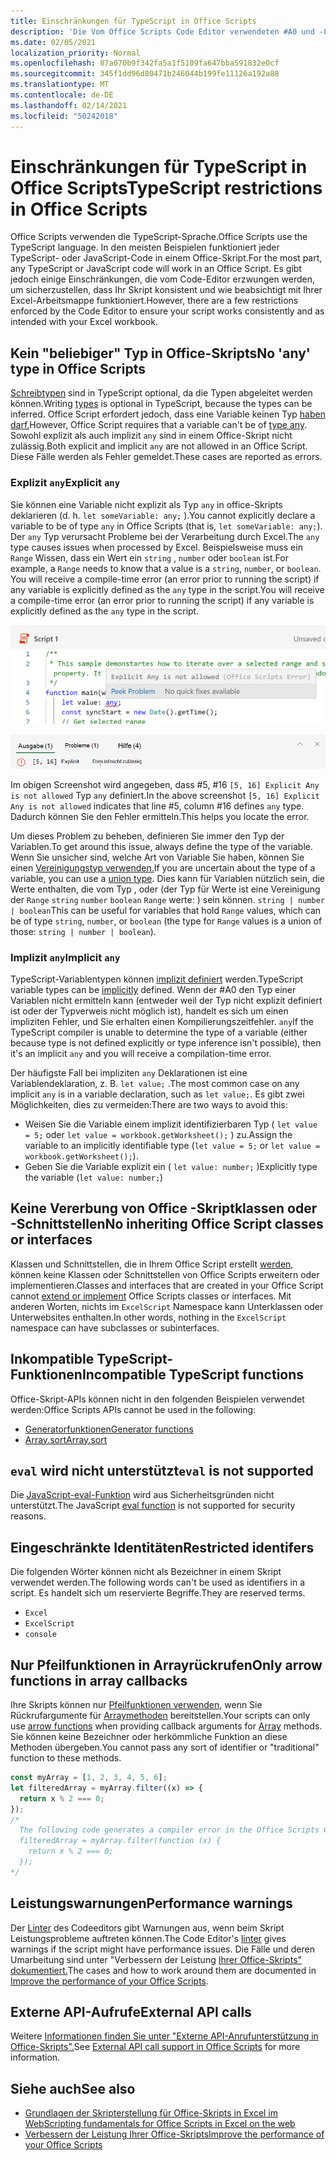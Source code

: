 ```yaml
---
title: Einschränkungen für TypeScript in Office Scripts
description: 'Die Vom Office Scripts Code Editor verwendeten #A0 und -Linter.'
ms.date: 02/05/2021
localization_priority: Normal
ms.openlocfilehash: 87a070b9f342fa5a1f5109fa647bba591832e0cf
ms.sourcegitcommit: 345f1dd96d80471b246044b199fe11126a192a88
ms.translationtype: MT
ms.contentlocale: de-DE
ms.lasthandoff: 02/14/2021
ms.locfileid: "50242018"
---
```

# <a name="typescript-restrictions-in-office-scripts"></a><span data-ttu-id="e7006-103">Einschränkungen für TypeScript in Office Scripts</span><span class="sxs-lookup"><span data-stu-id="e7006-103">TypeScript restrictions in Office Scripts</span></span>

<span data-ttu-id="e7006-104">Office Scripts verwenden die TypeScript-Sprache.</span><span class="sxs-lookup"><span data-stu-id="e7006-104">Office Scripts use the TypeScript language.</span></span> <span data-ttu-id="e7006-105">In den meisten Beispielen funktioniert jeder TypeScript- oder JavaScript-Code in einem Office-Skript.</span><span class="sxs-lookup"><span data-stu-id="e7006-105">For the most part, any TypeScript or JavaScript code will work in an Office Script.</span></span> <span data-ttu-id="e7006-106">Es gibt jedoch einige Einschränkungen, die vom Code-Editor erzwungen werden, um sicherzustellen, dass Ihr Skript konsistent und wie beabsichtigt mit Ihrer Excel-Arbeitsmappe funktioniert.</span><span class="sxs-lookup"><span data-stu-id="e7006-106">However, there are a few restrictions enforced by the Code Editor to ensure your script works consistently and as intended with your Excel workbook.</span></span>

## <a name="no-any-type-in-office-scripts"></a><span data-ttu-id="e7006-107">Kein "beliebiger" Typ in Office-Skripts</span><span class="sxs-lookup"><span data-stu-id="e7006-107">No 'any' type in Office Scripts</span></span>

<span data-ttu-id="e7006-108">[Schreibtypen](https://www.typescriptlang.org/docs/handbook/typescript-in-5-minutes.html) sind in TypeScript optional, da die Typen abgeleitet werden können.</span><span class="sxs-lookup"><span data-stu-id="e7006-108">Writing [types](https://www.typescriptlang.org/docs/handbook/typescript-in-5-minutes.html) is optional in TypeScript, because the types can be inferred.</span></span> <span data-ttu-id="e7006-109">Office Script erfordert jedoch, dass eine Variable keinen Typ [haben darf.](https://www.typescriptlang.org/docs/handbook/basic-types.html#any)</span><span class="sxs-lookup"><span data-stu-id="e7006-109">However, Office Script requires that a variable can't be of [type any](https://www.typescriptlang.org/docs/handbook/basic-types.html#any).</span></span> <span data-ttu-id="e7006-110">Sowohl explizit als auch implizit `any` sind in einem Office-Skript nicht zulässig.</span><span class="sxs-lookup"><span data-stu-id="e7006-110">Both explicit and implicit `any` are not allowed in an Office Script.</span></span> <span data-ttu-id="e7006-111">Diese Fälle werden als Fehler gemeldet.</span><span class="sxs-lookup"><span data-stu-id="e7006-111">These cases are reported as errors.</span></span>

### <a name="explicit-any"></a><span data-ttu-id="e7006-112">Explizit `any`</span><span class="sxs-lookup"><span data-stu-id="e7006-112">Explicit `any`</span></span>

<span data-ttu-id="e7006-113">Sie können eine Variable nicht explizit als Typ `any` in office-Skripts deklarieren (d. h. `let someVariable: any;` ).</span><span class="sxs-lookup"><span data-stu-id="e7006-113">You cannot explicitly declare a variable to be of type `any` in Office Scripts (that is, `let someVariable: any;`).</span></span> <span data-ttu-id="e7006-114">Der `any` Typ verursacht Probleme bei der Verarbeitung durch Excel.</span><span class="sxs-lookup"><span data-stu-id="e7006-114">The `any` type causes issues when processed by Excel.</span></span> <span data-ttu-id="e7006-115">Beispielsweise muss ein `Range` Wissen, dass ein Wert ein `string` , `number` oder `boolean` ist.</span><span class="sxs-lookup"><span data-stu-id="e7006-115">For example, a `Range` needs to know that a value is a `string`, `number`, or `boolean`.</span></span> <span data-ttu-id="e7006-116">You will receive a compile-time error (an error prior to running the script) if any variable is explicitly defined as the `any` type in the script.</span><span class="sxs-lookup"><span data-stu-id="e7006-116">You will receive a compile-time error (an error prior to running the script) if any variable is explicitly defined as the `any` type in the script.</span></span>

![Die explizite Beliebige Nachricht im Hovertext des Code-Editors](../images/explicit-any-editor-message.png)

![Der explizite Fehler im Konsolenfenster](../images/explicit-any-error-message.png)

<span data-ttu-id="e7006-119">Im obigen Screenshot wird angegeben, dass #5, #16 `[5, 16] Explicit Any is not allowed` Typ `any` definiert.</span><span class="sxs-lookup"><span data-stu-id="e7006-119">In the above screenshot `[5, 16] Explicit Any is not allowed` indicates that line #5, column #16 defines `any` type.</span></span> <span data-ttu-id="e7006-120">Dadurch können Sie den Fehler ermitteln.</span><span class="sxs-lookup"><span data-stu-id="e7006-120">This helps you locate the error.</span></span>

<span data-ttu-id="e7006-121">Um dieses Problem zu beheben, definieren Sie immer den Typ der Variablen.</span><span class="sxs-lookup"><span data-stu-id="e7006-121">To get around this issue, always define the type of the variable.</span></span> <span data-ttu-id="e7006-122">Wenn Sie unsicher sind, welche Art von Variable Sie haben, können Sie einen [Vereinigungstyp verwenden.](https://www.typescriptlang.org/docs/handbook/unions-and-intersections.html)</span><span class="sxs-lookup"><span data-stu-id="e7006-122">If you are uncertain about the type of a variable, you can use a [union type](https://www.typescriptlang.org/docs/handbook/unions-and-intersections.html).</span></span> <span data-ttu-id="e7006-123">Dies kann für Variablen nützlich sein, die Werte enthalten, die vom Typ , oder (der Typ für Werte ist eine Vereinigung der `Range` `string` `number` `boolean` `Range` werte: ) sein können. `string | number | boolean`</span><span class="sxs-lookup"><span data-stu-id="e7006-123">This can be useful for variables that hold `Range` values, which can be of type `string`, `number`, or `boolean` (the type for `Range` values is a union of those: `string | number | boolean`).</span></span>

### <a name="implicit-any"></a><span data-ttu-id="e7006-124">Implizit `any`</span><span class="sxs-lookup"><span data-stu-id="e7006-124">Implicit `any`</span></span>

<span data-ttu-id="e7006-125">TypeScript-Variablentypen können [implizit definiert](https://www.typescriptlang.org/docs/handbook/type-inference.html) werden.</span><span class="sxs-lookup"><span data-stu-id="e7006-125">TypeScript variable types can be [implicitly](https://www.typescriptlang.org/docs/handbook/type-inference.html) defined.</span></span> <span data-ttu-id="e7006-126">Wenn der #A0 den Typ einer Variablen nicht ermitteln kann (entweder weil der Typ nicht explizit definiert ist oder der Typverweis nicht möglich ist), handelt es sich um einen impliziten Fehler, und Sie erhalten einen Kompilierungszeitfehler. `any`</span><span class="sxs-lookup"><span data-stu-id="e7006-126">If the TypeScript compiler is unable to determine the type of a variable (either because type is not defined explicitly or type inference isn't possible), then it's an implicit `any` and you will receive a compilation-time error.</span></span>

<span data-ttu-id="e7006-127">Der häufigste Fall bei impliziten `any` Deklarationen ist eine Variablendeklaration, z. B. `let value;` .</span><span class="sxs-lookup"><span data-stu-id="e7006-127">The most common case on any implicit `any` is in a variable declaration, such as `let value;`.</span></span> <span data-ttu-id="e7006-128">Es gibt zwei Möglichkeiten, dies zu vermeiden:</span><span class="sxs-lookup"><span data-stu-id="e7006-128">There are two ways to avoid this:</span></span>

* <span data-ttu-id="e7006-129">Weisen Sie die Variable einem implizit identifizierbaren Typ ( `let value = 5;` oder `let value = workbook.getWorksheet();` ) zu.</span><span class="sxs-lookup"><span data-stu-id="e7006-129">Assign the variable to an implicitly identifiable type (`let value = 5;` or `let value = workbook.getWorksheet();`).</span></span>
* <span data-ttu-id="e7006-130">Geben Sie die Variable explizit ein ( `let value: number;` )</span><span class="sxs-lookup"><span data-stu-id="e7006-130">Explicitly type the variable (`let value: number;`)</span></span>

## <a name="no-inheriting-office-script-classes-or-interfaces"></a><span data-ttu-id="e7006-131">Keine Vererbung von Office -Skriptklassen oder -Schnittstellen</span><span class="sxs-lookup"><span data-stu-id="e7006-131">No inheriting Office Script classes or interfaces</span></span>

<span data-ttu-id="e7006-132">Klassen und Schnittstellen, die in Ihrem Office Script erstellt [werden,](https://www.typescriptlang.org/docs/handbook/classes.html#inheritance) können keine Klassen oder Schnittstellen von Office Scripts erweitern oder implementieren.</span><span class="sxs-lookup"><span data-stu-id="e7006-132">Classes and interfaces that are created in your Office Script cannot [extend or implement](https://www.typescriptlang.org/docs/handbook/classes.html#inheritance) Office Scripts classes or interfaces.</span></span> <span data-ttu-id="e7006-133">Mit anderen Worten, nichts im `ExcelScript` Namespace kann Unterklassen oder Unterwebsites enthalten.</span><span class="sxs-lookup"><span data-stu-id="e7006-133">In other words, nothing in the `ExcelScript` namespace can have subclasses or subinterfaces.</span></span>

## <a name="incompatible-typescript-functions"></a><span data-ttu-id="e7006-134">Inkompatible TypeScript-Funktionen</span><span class="sxs-lookup"><span data-stu-id="e7006-134">Incompatible TypeScript functions</span></span>

<span data-ttu-id="e7006-135">Office-Skript-APIs können nicht in den folgenden Beispielen verwendet werden:</span><span class="sxs-lookup"><span data-stu-id="e7006-135">Office Scripts APIs cannot be used in the following:</span></span>

* [<span data-ttu-id="e7006-136">Generatorfunktionen</span><span class="sxs-lookup"><span data-stu-id="e7006-136">Generator functions</span></span>](https://developer.mozilla.org/docs/Web/JavaScript/Guide/Iterators_and_Generators#generator_functions)
* [<span data-ttu-id="e7006-137">Array.sort</span><span class="sxs-lookup"><span data-stu-id="e7006-137">Array.sort</span></span>](https://developer.mozilla.org/docs/Web/JavaScript/Reference/Global_Objects/Array/sort)

## <a name="eval-is-not-supported"></a><span data-ttu-id="e7006-138">`eval` wird nicht unterstützt</span><span class="sxs-lookup"><span data-stu-id="e7006-138">`eval` is not supported</span></span>

<span data-ttu-id="e7006-139">Die [JavaScript-eval-Funktion](https://developer.mozilla.org/docs/Web/JavaScript/Reference/Global_Objects/eval) wird aus Sicherheitsgründen nicht unterstützt.</span><span class="sxs-lookup"><span data-stu-id="e7006-139">The JavaScript [eval function](https://developer.mozilla.org/docs/Web/JavaScript/Reference/Global_Objects/eval) is not supported for security reasons.</span></span>

## <a name="restricted-identifers"></a><span data-ttu-id="e7006-140">Eingeschränkte Identitäten</span><span class="sxs-lookup"><span data-stu-id="e7006-140">Restricted identifers</span></span>

<span data-ttu-id="e7006-141">Die folgenden Wörter können nicht als Bezeichner in einem Skript verwendet werden.</span><span class="sxs-lookup"><span data-stu-id="e7006-141">The following words can't be used as identifiers in a script.</span></span> <span data-ttu-id="e7006-142">Es handelt sich um reservierte Begriffe.</span><span class="sxs-lookup"><span data-stu-id="e7006-142">They are reserved terms.</span></span>

* `Excel`
* `ExcelScript`
* `console`

## <a name="only-arrow-functions-in-array-callbacks"></a><span data-ttu-id="e7006-143">Nur Pfeilfunktionen in Arrayrückrufen</span><span class="sxs-lookup"><span data-stu-id="e7006-143">Only arrow functions in array callbacks</span></span>

<span data-ttu-id="e7006-144">Ihre Skripts können nur [Pfeilfunktionen verwenden,](https://developer.mozilla.org/docs/Web/JavaScript/Reference/Functions/Arrow_functions) wenn Sie Rückrufargumente für [Arraymethoden](https://developer.mozilla.org/docs/Web/JavaScript/Reference/Global_Objects/Array) bereitstellen.</span><span class="sxs-lookup"><span data-stu-id="e7006-144">Your scripts can only use [arrow functions](https://developer.mozilla.org/docs/Web/JavaScript/Reference/Functions/Arrow_functions) when providing callback arguments for [Array](https://developer.mozilla.org/docs/Web/JavaScript/Reference/Global_Objects/Array) methods.</span></span> <span data-ttu-id="e7006-145">Sie können keine Bezeichner oder herkömmliche Funktion an diese Methoden übergeben.</span><span class="sxs-lookup"><span data-stu-id="e7006-145">You cannot pass any sort of identifier or "traditional" function to these methods.</span></span>

```typescript
const myArray = [1, 2, 3, 4, 5, 6];
let filteredArray = myArray.filter((x) => {
  return x % 2 === 0;
});
/*
  The following code generates a compiler error in the Office Scripts Code Editor.
  filteredArray = myArray.filter(function (x) {
    return x % 2 === 0;
  });
*/
```

## <a name="performance-warnings"></a><span data-ttu-id="e7006-146">Leistungswarnungen</span><span class="sxs-lookup"><span data-stu-id="e7006-146">Performance warnings</span></span>

<span data-ttu-id="e7006-147">Der [Linter](https://wikipedia.org/wiki/Lint_(software)) des Codeeditors gibt Warnungen aus, wenn beim Skript Leistungsprobleme auftreten können.</span><span class="sxs-lookup"><span data-stu-id="e7006-147">The Code Editor's [linter](https://wikipedia.org/wiki/Lint_(software)) gives warnings if the script might have performance issues.</span></span> <span data-ttu-id="e7006-148">Die Fälle und deren Umarbeitung sind unter "Verbessern der Leistung [Ihrer Office-Skripts" dokumentiert.](web-client-performance.md)</span><span class="sxs-lookup"><span data-stu-id="e7006-148">The cases and how to work around them are documented in [Improve the performance of your Office Scripts](web-client-performance.md).</span></span>

## <a name="external-api-calls"></a><span data-ttu-id="e7006-149">Externe API-Aufrufe</span><span class="sxs-lookup"><span data-stu-id="e7006-149">External API calls</span></span>

<span data-ttu-id="e7006-150">Weitere [Informationen finden Sie unter "Externe API-Anrufunterstützung in Office-Skripts".](external-calls.md)</span><span class="sxs-lookup"><span data-stu-id="e7006-150">See [External API call support in Office Scripts](external-calls.md) for more information.</span></span>

## <a name="see-also"></a><span data-ttu-id="e7006-151">Siehe auch</span><span class="sxs-lookup"><span data-stu-id="e7006-151">See also</span></span>

* [<span data-ttu-id="e7006-152">Grundlagen der Skripterstellung für Office-Skripts in Excel im Web</span><span class="sxs-lookup"><span data-stu-id="e7006-152">Scripting fundamentals for Office Scripts in Excel on the web</span></span>](scripting-fundamentals.md)
* [<span data-ttu-id="e7006-153">Verbessern der Leistung Ihrer Office-Skripts</span><span class="sxs-lookup"><span data-stu-id="e7006-153">Improve the performance of your Office Scripts</span></span>](web-client-performance.md)
